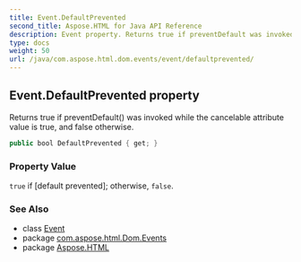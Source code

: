```yaml
---
title: Event.DefaultPrevented
second_title: Aspose.HTML for Java API Reference
description: Event property. Returns true if preventDefault was invoked while the cancelable attribute value is true and false otherwise
type: docs
weight: 50
url: /java/com.aspose.html.dom.events/event/defaultprevented/
---
```

## Event.DefaultPrevented property

Returns true if preventDefault() was invoked while the cancelable attribute value is true, and false otherwise.

```java
public bool DefaultPrevented { get; }
```

### Property Value

`true` if [default prevented]; otherwise, `false`.

### See Also

* class [Event](../)
* package [com.aspose.html.Dom.Events](../../event/)
* package [Aspose.HTML](../../../)
